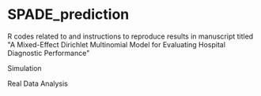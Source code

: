 # SPADE_prediction

R codes related to and instructions to reproduce results in manuscript titled "A Mixed-Effect Dirichlet Multinomial Model for Evaluating Hospital Diagnostic Performance"

Simulation

Real Data Analysis

